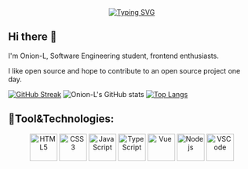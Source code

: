 <div align="center">
  <a href="https://git.io/typing-svg"><img src="https://readme-typing-svg.demolab.com?font=Fira+Code&pause=1000&random=false&width=435&lines=Console.log(%22Hello+World%22)" alt="Typing SVG" /></a>
</div>

## Hi there 👋
<p>I'm Onion-L, Software Engineering student, frontend enthusiasts.</p>
<p>I like open source and hope to contribute to an open source project one day.</p>

[![GitHub Streak](https://github-readme-streak-stats.herokuapp.com?user=Onion-L&theme=panda&hide_border=true)](https://github.com/Onion-L)
![Onion-L's GitHub stats](https://github-readme-stats.vercel.app/api?username=Onion-L&show_icons=true&theme=panda&hide_border=true)
[![Top Langs](https://github-readme-stats.vercel.app/api/top-langs/?username=Onion-L&theme=panda&hide_border=true&layout=compact)](https://github.com/Onion-L)


## 🧰Tool&Technologies: 
  <div align="center">
    <img alt="HTML5" title="HTML5" height="56" width="56" src="https://cdn.simpleicons.org/html5">
    <img alt="CSS3" title="CSS3" height="56" width="56" src="https://cdn.simpleicons.org/css3">
    <img alt="JavaScript" title="JavaScript" height="56" width="56" src="https://cdn.simpleicons.org/javascript">
    <img alt="TypeScript" title="TypeScript" height="56" width="56" src="https://cdn.simpleicons.org/typescript">
    <img alt="Vue" title="Vue" height="56" width="56" src="https://cdn.simpleicons.org/vuedotjs">
    <img alt="Nodejs" title="Nodejs" height="56" width="56" src="https://cdn.simpleicons.org/nodedotjs">
    <img alt="VSCode" title="VSCode" height="56" width="56" src="https://cdn.simpleicons.org/visualstudiocode">
  </div>



